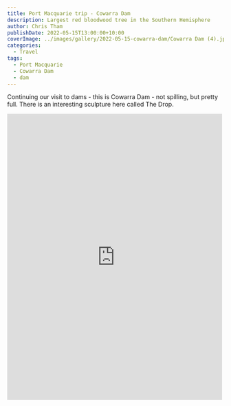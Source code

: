 ```yaml
---
title: Port Macquarie trip - Cowarra Dam
description: Largest red bloodwood tree in the Southern Hemisphere
author: Chris Tham
publishDate: 2022-05-15T13:00:00+10:00
coverImage: ../images/gallery/2022-05-15-cowarra-dam/Cowarra Dam (4).jpeg
categories:
  - Travel
tags:
  - Port Macquarie
  - Cowarra Dam
  - dam
---
```


Continuing our visit to dams - this is Cowarra Dam - not spilling, but pretty full. There is an interesting sculpture here called The Drop.

<iframe src="https://www.facebook.com/plugins/post.php?href=https%3A%2F%2Fwww.facebook.com%2Fchris1.tham%2Fposts%2Fpfbid0eokqBe2xf66fNVDfzhM9KEDgLjXUSPAPQmdgAh6Sfto3bs1BBdP49dgktRLQZeUFl&show_text=true&width=500" width="500" height="665" style="border:none;overflow:hidden" scrolling="no" frameborder="0" allowfullscreen="true" allow="autoplay; clipboard-write; encrypted-media; picture-in-picture; web-share"></iframe>

